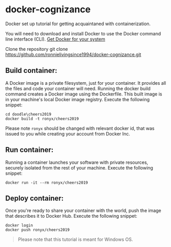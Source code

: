 # docker-cognizance

Docker set up tutorial for getting acquaintaned with containerization. 

You will need to download and install Docker to use the Docker command line interface (CLI). [Get Docker for your system](https://docs.docker.com/)

Clone the repository git clone https://github.com/ronnielivingsince1994/docker-cognizance.git

Build container:
----------------

A Docker image is a private filesystem, just for your container. It provides all the files and code your container will need. Running the docker build command creates a Docker image using the Dockerfile. This built image is in your machine's local Docker image registry. 
Execute the following snippet:

```
cd doodle\cheers2019 
docker build -t ronyx/cheers2019
```

Please note `ronyx` should be changed with relevant docker id, that was issued to you while creating your account from Docker Inc. 

Run container:
----------------

Running a container launches your software with private resources, securely isolated from the rest of your machine. 
Execute the following snippet:

```
docker run -it --rm ronyx/cheers2019
```  

Deploy container:
----------------

Once you're ready to share your container with the world, push the image that describes it to Docker Hub. Execute the following snippet:

```
docker login 
docker push ronyx/cheers2019
```

> Please note that this tutorial is meant for Windows OS.

